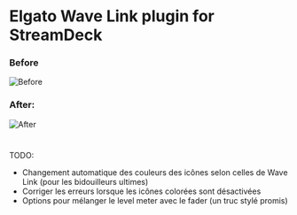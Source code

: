 # Elgato Wave Link plugin for StreamDeck
### Before
![Before](https://cdn.discordapp.com/attachments/1227619225787433052/1227620555805691904/image.png?ex=662911bc&is=66169cbc&hm=efff33f5c13552b47dfd8aa083c3d47d510fb7e0de6935ac483c35aea6cab994&)

### After:
![After](https://cdn.discordapp.com/attachments/1227619225787433052/1227692831150313543/image.png?ex=6629550c&is=6616e00c&hm=d32dc2b5b08ce36e7ac9ca32668f4e282644bb3311d7792c00bc426ebf1015d9&)

#

TODO: 
 - Changement automatique des couleurs des icônes selon celles de Wave Link (pour les bidouilleurs ultimes)
 - Corriger les erreurs lorsque les icônes colorées sont désactivées 
 - Options pour mélanger le level meter avec le fader (un truc stylé promis)